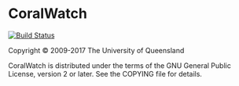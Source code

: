 # CoralWatch

[![Build Status](https://travis-ci.org/uq-eresearch/coralwatch.svg?branch=master)](https://travis-ci.org/uq-eresearch/coralwatch)

Copyright &copy; 2009-2017 The University of Queensland

CoralWatch is distributed under the terms of the GNU General Public License,
version 2 or later. See the COPYING file for details.
